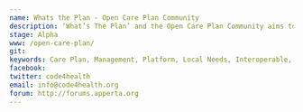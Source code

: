 ```yaml
---
name: Whats the Plan - Open Care Plan Community
description: ‘What’s The Plan’ and the Open Care Plan Community aims to enable people, carers and care providers to view and interact with their agreed Care Plans electronically.
stage: Alpha
www: /open-care-plan/
git: 
keywords: Care Plan, Management, Platform, Local Needs, Interoperable, Interoperability, Government, location, locations, carer, care providers
facebook: 
twitter: code4health
email: info@code4health.org
forum: http://forums.apperta.org 
--- 
```

